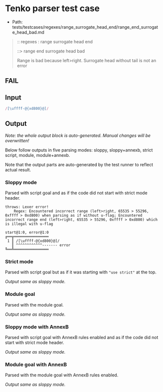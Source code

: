 # Tenko parser test case

- Path: tests/testcases/regexes/range_surrogate_head_end/range_end_surrogate_head_bad.md

> :: regexes : range surrogate head end
>
> ::> range end surrogate head bad
>
> Range is bad because left>right. Surrogate head without tail is not an error

## FAIL

## Input

`````js
/[\uffff-@{xd800}@]/
`````

## Output

_Note: the whole output block is auto-generated. Manual changes will be overwritten!_

Below follow outputs in five parsing modes: sloppy, sloppy+annexb, strict script, module, module+annexb.

Note that the output parts are auto-generated by the test runner to reflect actual result.

### Sloppy mode

Parsed with script goal and as if the code did not start with strict mode header.

`````
throws: Lexer error!
    Regex: Encountered incorrect range (left>right, 65535 > 55296, 0xffff > 0xd800) when parsing as if without u-flag; Encountered incorrect range end (left>right, 65535 > 55296, 0xffff > 0xd800) which is illegal with u-flag

start@1:0, error@1:0
╔══╦════════════════
 1 ║ /[\uffff-@{xd800}@]/
   ║ ^^^^^^^^^^^^------- error
╚══╩════════════════

`````

### Strict mode

Parsed with script goal but as if it was starting with `"use strict"` at the top.

_Output same as sloppy mode._

### Module goal

Parsed with the module goal.

_Output same as sloppy mode._

### Sloppy mode with AnnexB

Parsed with script goal with AnnexB rules enabled and as if the code did not start with strict mode header.

_Output same as sloppy mode._

### Module goal with AnnexB

Parsed with the module goal with AnnexB rules enabled.

_Output same as sloppy mode._
